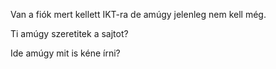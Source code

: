 Van a fiók mert kellett IKT-ra de amúgy jelenleg nem kell még.

Ti amúgy szeretitek a sajtot?

Ide amúgy mit is kéne írni?
